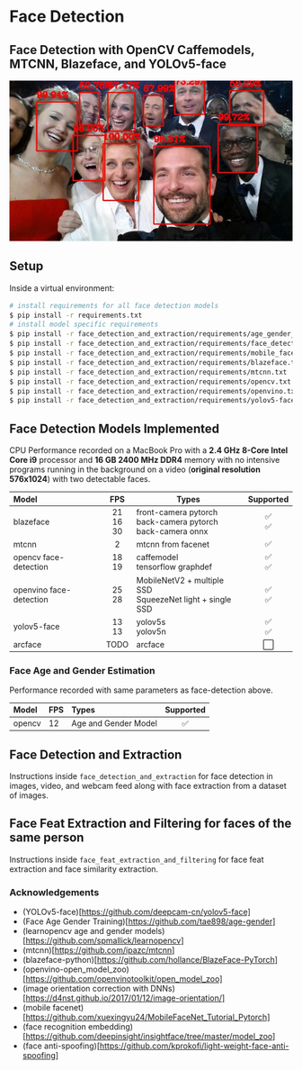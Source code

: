 # Face Detection

## Face Detection with OpenCV Caffemodels, MTCNN, Blazeface, and YOLOv5-face

<img src="readme_img/detected_faces.jpg" />

## Setup

Inside a virtual environment:

```bash
# install requirements for all face detection models
$ pip install -r requirements.txt
# install model specific requirements
$ pip install -r face_detection_and_extraction/requirements/age_gender_training.txt
$ pip install -r face_detection_and_extraction/requirements/face_detection_trt_server.txt
$ pip install -r face_detection_and_extraction/requirements/mobile_facenet.txt
$ pip install -r face_detection_and_extraction/requirements/blazeface.txt
$ pip install -r face_detection_and_extraction/requirements/mtcnn.txt
$ pip install -r face_detection_and_extraction/requirements/opencv.txt
$ pip install -r face_detection_and_extraction/requirements/openvino.txt
$ pip install -r face_detection_and_extraction/requirements/yolov5-face.txt
```

## Face Detection Models Implemented

CPU Performance recorded on a MacBook Pro with a **2.4 GHz 8-Core Intel Core i9** processor and **16 GB 2400 MHz DDR4** memory with no intensive programs running in the background on a video (**original resolution 576x1024**) with two detectable faces.

| Model                   |          FPS         | <center>Types</center>                                                |          <center>Supported</center>         |
| :---------------------- | :------------------: | :-------------------------------------------------------------------- | :-----------------------------------------: |
| blazeface               | 21 <br/> 16 <br/> 30 | front-camera pytorch <br/> back-camera pytorch <br/> back-camera onnx | :white_check_mark: <br/> :white_check_mark: |
| mtcnn                   |           2          | mtcnn from facenet                                                    |              :white_check_mark:             |
| opencv face-detection   |      18 <br/> 19     | caffemodel <br/> tensorflow graphdef                                  | :white_check_mark: <br/> :white_check_mark: |
| openvino face-detection |      25 <br/> 28     | MobileNetV2 + multiple SSD <br/> SqueezeNet light + single SSD        | :white_check_mark: <br/> :white_check_mark: |
| yolov5-face             |     13 <br/>  13     | yolov5s <br/> yolov5n                                                 | :white_check_mark: <br/> :white_check_mark: |
| arcface                 |         TODO         | arcface                                                               |             :white_large_square:            |

### Face Age and Gender Estimation

Performance recorded with same parameters as face-detection above.

| Model  | FPS | Types                |      Supported     |
| :----- | :-- | :------------------- | :----------------: |
| opencv | 12  | Age and Gender Model | :white_check_mark: |

## Face Detection and Extraction

Instructions inside `face_detection_and_extraction` for face detection in images, video, and webcam feed along with face extraction from a dataset of images.

## Face Feat Extraction and Filtering for faces of the same person

Instructions inside `face_feat_extraction_and_filtering` for face feat extraction and face similarity extraction.

### Acknowledgements

-   (YOLOv5-face)[https://github.com/deepcam-cn/yolov5-face]
-   (Face Age Gender Training)[https://github.com/tae898/age-gender]
-   (learnopencv age and gender models)[https://github.com/spmallick/learnopencv]
-   (mtcnn)[https://github.com/ipazc/mtcnn]
-   (blazeface-python)[https://github.com/hollance/BlazeFace-PyTorch]
-   (openvino-open_model_zoo)[https://github.com/openvinotoolkit/open_model_zoo]
-   (image orientation correction with DNNs)[https://d4nst.github.io/2017/01/12/image-orientation/]
-   (mobile facenet)[https://github.com/xuexingyu24/MobileFaceNet_Tutorial_Pytorch]
-   (face recognition embedding)[https://github.com/deepinsight/insightface/tree/master/model_zoo]
-   (face anti-spoofing)[https://github.com/kprokofi/light-weight-face-anti-spoofing]
